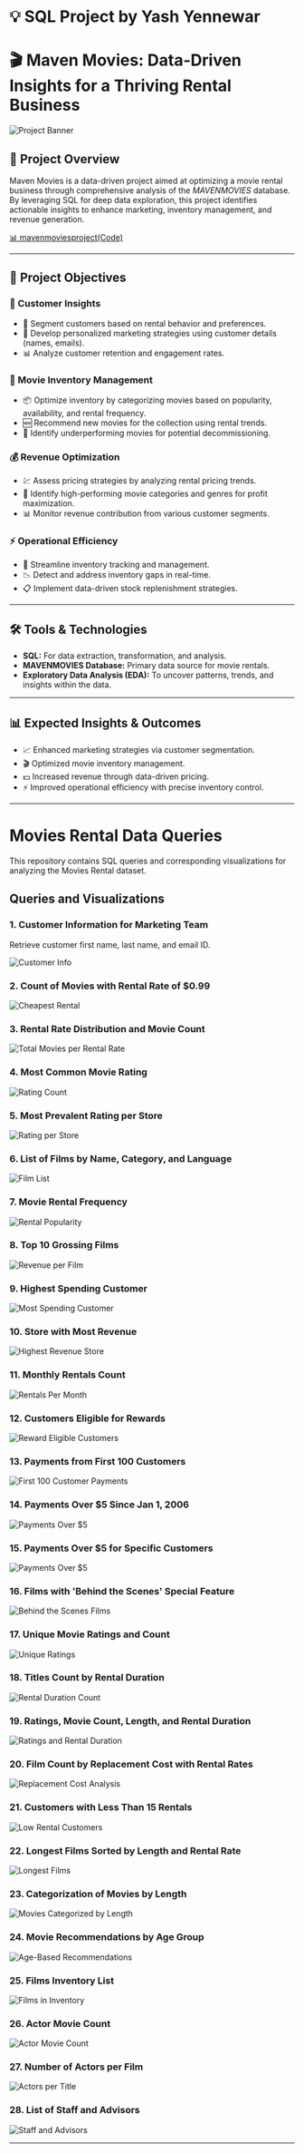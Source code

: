 # 💡 SQL Project by Yash Yennewar

# 🎬 Maven Movies: Data-Driven Insights for a Thriving Rental Business

![Project Banner](Code_outputs/movies.jpg)

## 📌 Project Overview

Maven Movies is a data-driven project aimed at optimizing a movie rental business through comprehensive analysis of the *MAVENMOVIES* database. By leveraging SQL for deep data exploration, this project identifies actionable insights to enhance marketing, inventory management, and revenue generation.

<a href="mavenmoviesproject(Code).sql">📊 mavenmoviesproject(Code)</a>
  
---

## 🎯 Project Objectives

### 🛒 Customer Insights

* 🎯 Segment customers based on rental behavior and preferences.
* 📢 Develop personalized marketing strategies using customer details (names, emails).
* 📊 Analyze customer retention and engagement rates.

### 🎥 Movie Inventory Management

* 📦 Optimize inventory by categorizing movies based on popularity, availability, and rental frequency.
* 🆕 Recommend new movies for the collection using rental trends.
* 🚀 Identify underperforming movies for potential decommissioning.

### 💰 Revenue Optimization

* 💹 Assess pricing strategies by analyzing rental pricing trends.
* 🎯 Identify high-performing movie categories and genres for profit maximization.
* 📊 Monitor revenue contribution from various customer segments.

### ⚡ Operational Efficiency

* 📌 Streamline inventory tracking and management.
* 📉 Detect and address inventory gaps in real-time.
* 📋 Implement data-driven stock replenishment strategies.

---

## 🛠️ Tools & Technologies

* **SQL:** For data extraction, transformation, and analysis.
* **MAVENMOVIES Database:** Primary data source for movie rentals.
* **Exploratory Data Analysis (EDA):** To uncover patterns, trends, and insights within the data.

---

## 📊 Expected Insights & Outcomes

* 📈 Enhanced marketing strategies via customer segmentation.
* 🎬 Optimized movie inventory management.
* 💵 Increased revenue through data-driven pricing.
* ⚡ Improved operational efficiency with precise inventory control.

---

# Movies Rental Data Queries

This repository contains SQL queries and corresponding visualizations for analyzing the Movies Rental dataset.

## Queries and Visualizations

### 1. Customer Information for Marketing Team
Retrieve customer first name, last name, and email ID.

![Customer Info](https://github.com/Yash-Yennewar/SQL_MavenMoviesProject/blob/main/Code_outputs/EMAIL_ID_LIST.png)

### 2. Count of Movies with Rental Rate of $0.99
![Cheapest Rental](https://github.com/Yash-Yennewar/SQL_MavenMoviesProject/blob/main/Code_outputs/CHEAPEST_RENTALS.png)

### 3. Rental Rate Distribution and Movie Count
![Total Movies per Rental Rate](https://github.com/Yash-Yennewar/SQL_MavenMoviesProject/blob/main/Code_outputs/TOTAL_NUMBER_OF_MOVIES.png)

### 4. Most Common Movie Rating
![Rating Count](https://github.com/Yash-Yennewar/SQL_MavenMoviesProject/blob/main/Code_outputs/RATING_WISE_COUNT.png)

### 5. Most Prevalent Rating per Store
![Rating per Store](https://github.com/Yash-Yennewar/SQL_MavenMoviesProject/blob/main/Code_outputs/TOTAL_FILMS.png)

### 6. List of Films by Name, Category, and Language
![Film List](https://github.com/Yash-Yennewar/SQL_MavenMoviesProject/blob/main/Code_outputs/CATEGORY_NAME.png)

### 7. Movie Rental Frequency
![Rental Popularity](https://github.com/Yash-Yennewar/SQL_MavenMoviesProject/blob/main/Code_outputs/POPULARITY.png)

### 8. Top 10 Grossing Films
![Revenue per Film](https://github.com/Yash-Yennewar/SQL_MavenMoviesProject/blob/main/Code_outputs/REVENUE_PER_MOVIE.png)

### 9. Highest Spending Customer
![Most Spending Customer](https://github.com/Yash-Yennewar/SQL_MavenMoviesProject/blob/main/Code_outputs/MOST_SPENDING_CUSTOMER.png)

### 10. Store with Most Revenue
![Highest Revenue Store](https://github.com/Yash-Yennewar/SQL_MavenMoviesProject/blob/main/Code_outputs/MOST_REVENUE.png)

### 11. Monthly Rentals Count
![Rentals Per Month](https://github.com/Yash-Yennewar/SQL_MavenMoviesProject/blob/main/Code_outputs/RENTALS_PER_MONTH.png)

### 12. Customers Eligible for Rewards
![Reward Eligible Customers](https://github.com/Yash-Yennewar/SQL_MavenMoviesProject/blob/main/Code_outputs/REWARD_VIA_PHONE.png)

### 13. Payments from First 100 Customers
![First 100 Customer Payments](https://github.com/Yash-Yennewar/SQL_MavenMoviesProject/blob/main/Code_outputs/FIRST_100_CUSTOMER_PAYMENTS.png)

### 14. Payments Over $5 Since Jan 1, 2006
![Payments Over $5](https://github.com/Yash-Yennewar/SQL_MavenMoviesProject/blob/main/Code_outputs/JAN_06_2006.png)

### 15. Payments Over $5 for Specific Customers
![Payments Over $5](https://github.com/Yash-Yennewar/SQL_MavenMoviesProject/blob/main/Code_outputs/PAYMENTS_OVER_%245.png)

### 16. Films with 'Behind the Scenes' Special Feature
![Behind the Scenes Films](https://github.com/Yash-Yennewar/SQL_MavenMoviesProject/blob/main/Code_outputs/BTS.png)

### 17. Unique Movie Ratings and Count
![Unique Ratings](https://github.com/Yash-Yennewar/SQL_MavenMoviesProject/blob/main/Code_outputs/UNI_MOVIES_RATINGS_%26_NO_OF_MOVIES.png)

### 18. Titles Count by Rental Duration
![Rental Duration Count](https://github.com/Yash-Yennewar/SQL_MavenMoviesProject/blob/main/Code_outputs/SLICED_BY_RENTAL_RATE.png)

### 19. Ratings, Movie Count, Length, and Rental Duration
![Ratings and Rental Duration](https://github.com/Yash-Yennewar/SQL_MavenMoviesProject/blob/main/Code_outputs/COMPARE_WITH_RENTAL_DURATION.png)

### 20. Film Count by Replacement Cost with Rental Rates
![Replacement Cost Analysis](https://github.com/Yash-Yennewar/SQL_MavenMoviesProject/blob/main/Code_outputs/MIN_MAX_AVG.png)

### 21. Customers with Less Than 15 Rentals
![Low Rental Customers](https://github.com/Yash-Yennewar/SQL_MavenMoviesProject/blob/main/Code_outputs/less_15.png)

### 22. Longest Films Sorted by Length and Rental Rate
![Longest Films](https://github.com/Yash-Yennewar/SQL_MavenMoviesProject/blob/main/Code_outputs/longestfilms_sort.png)

### 23. Categorization of Movies by Length
![Movies Categorized by Length](https://github.com/Yash-Yennewar/SQL_MavenMoviesProject/blob/main/Code_outputs/SLICED_BY_RENTAL_RATE.png)

### 24. Movie Recommendations by Age Group
![Age-Based Recommendations](https://github.com/Yash-Yennewar/SQL_MavenMoviesProject/blob/main/Code_outputs/FIT_FOR_RECOMMENDATION.png)

### 25. Films Inventory List
![Films in Inventory](https://github.com/Yash-Yennewar/SQL_MavenMoviesProject/blob/main/Code_outputs/FILMS_IN_INVENTORY.png)

### 26. Actor Movie Count
![Actor Movie Count](https://github.com/Yash-Yennewar/SQL_MavenMoviesProject/blob/main/Code_outputs/NO_OF_FILMS_BY_ACTOR.png)

### 27. Number of Actors per Film
![Actors per Title](https://github.com/Yash-Yennewar/SQL_MavenMoviesProject/blob/main/Code_outputs/ACTOR_ASSOCIATED_WITH_TITLE.png)

### 28. List of Staff and Advisors
![Staff and Advisors](https://github.com/Yash-Yennewar/SQL_MavenMoviesProject/blob/main/Code_outputs/UNION.png)

---
